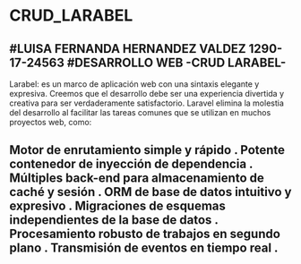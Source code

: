 # CRUD_LARABEL
#LUISA FERNANDA HERNANDEZ VALDEZ 1290-17-24563
#DESARROLLO WEB -CRUD LARABEL-
---------------------------------------------------------------------------------------------------------------------
Larabel: es un marco de aplicación web con una sintaxis elegante y expresiva. Creemos que el desarrollo debe ser una 
experiencia divertida y creativa para ser verdaderamente satisfactorio. Laravel elimina la molestia del desarrollo al 
facilitar las tareas comunes que se utilizan en muchos proyectos web, como:

Motor de enrutamiento simple y rápido .
Potente contenedor de inyección de dependencia .
Múltiples back-end para almacenamiento de caché y sesión .
ORM de base de datos intuitivo y expresivo .
Migraciones de esquemas independientes de la base de datos .
Procesamiento robusto de trabajos en segundo plano .
Transmisión de eventos en tiempo real .
------------------------------------------------------------------------------------------------------------------------
